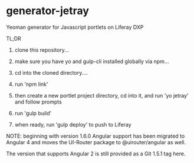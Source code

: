 # generator-jetray
Yeoman generator for Javascript portlets on Liferay DXP

TL;DR

1. clone this repository...

2. make sure you have yo and gulp-cli installed globally via npm...

3. cd into the cloned directory....

4. run 'npm link'

5. then create a new portlet project directory, cd into it, and run 'yo jetray' and follow prompts

6. run 'gulp build' 

7. when ready, run 'gulp deploy' to push to Liferay

NOTE: beginning with version 1.6.0 Angular support has been migrated to Angular 4 and moves the UI-Router package to @uirouter/angular as well.

The version that supports Angular 2 is still provided as a Git 1.5.1 tag here.

